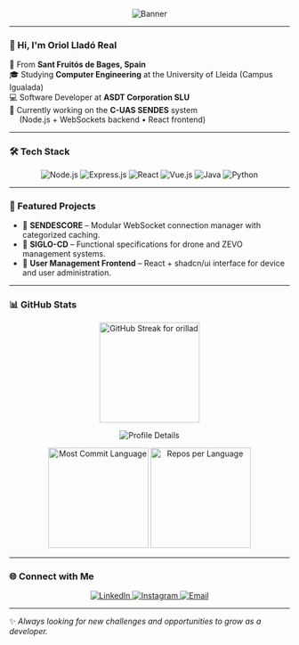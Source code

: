 <p align="center">
  <img src="https://capsule-render.vercel.app/api?type=rounded&text=Hello%2C%20I%27m%20Orillad&fontSize=60&animation=fadeIn&color=gradient&height=200" alt="Banner" />
</p>

---

### 👋 Hi, I'm **Oriol Lladó Real**

📍 From **Sant Fruitós de Bages, Spain**  
🎓 Studying **Computer Engineering** at the University of Lleida (Campus Igualada)  
💻 Software Developer at **ASDT Corporation SLU**  
🚀 Currently working on the **C-UAS SENDES** system  
&emsp; (Node.js + WebSockets backend • React frontend)

---

### 🛠️ Tech Stack

<p align="center">
  <img src="https://img.shields.io/badge/Node.js-339933?logo=node.js&logoColor=white&style=for-the-badge" alt="Node.js" />
  <img src="https://img.shields.io/badge/Express.js-000000?logo=express&logoColor=white&style=for-the-badge" alt="Express.js" />
  <img src="https://img.shields.io/badge/React-61DAFB?logo=react&logoColor=black&style=for-the-badge" alt="React" />
  <img src="https://img.shields.io/badge/Vue.js-4FC08D?logo=vue.js&logoColor=white&style=for-the-badge" alt="Vue.js" />
  <img src="https://img.shields.io/badge/Java-007396?logo=openjdk&logoColor=white&style=for-the-badge" alt="Java" />
  <img src="https://img.shields.io/badge/Python-3776AB?logo=python&logoColor=white&style=for-the-badge" alt="Python" />
</p>

---

### 📌 Featured Projects

- 🔹 **SENDESCORE** – Modular WebSocket connection manager with categorized caching.  
- 🔹 **SIGLO-CD** – Functional specifications for drone and ZEVO management systems.  
- 🔹 **User Management Frontend** – React + shadcn/ui interface for device and user administration.  

---

### 📊 GitHub Stats

<p align="center">
  <!-- Streak (fiable) -->
  <img
    src="https://streak-stats.demolab.com?user=orillad&theme=tokyonight&hide_border=true"
    alt="GitHub Streak for orillad"
    height="180"
  />
</p>

<p align="center">
  <!-- Summary Cards (perfil + llenguatges) -->
  <img
    src="https://github-profile-summary-cards.vercel.app/api/cards/profile-details?username=orillad&theme=tokyonight"
    alt="Profile Details"
  />
</p>

<p align="center">
  <img
    src="https://github-profile-summary-cards.vercel.app/api/cards/most-commit-language?username=orillad&theme=tokyonight"
    alt="Most Commit Language"
    height="180"
  />
  <img
    src="https://github-profile-summary-cards.vercel.app/api/cards/repos-per-language?username=orillad&theme=tokyonight"
    alt="Repos per Language"
    height="180"
  />
</p>


---

### 🌐 Connect with Me

<p align="center">
  <a href="https://www.linkedin.com/in/oriol-llado-real" target="_blank">
    <img src="https://img.shields.io/badge/LinkedIn-0077B5?logo=linkedin&logoColor=white&style=for-the-badge" alt="LinkedIn" />
  </a>
  <a href="https://instagram.com/orillad_03" target="_blank">
    <img src="https://img.shields.io/badge/Instagram-E4405F?logo=instagram&logoColor=white&style=for-the-badge" alt="Instagram" />
  </a>
  <a href="mailto:oriollladoreal@gmail.com" target="_blank">
    <img src="https://img.shields.io/badge/Email-D14836?logo=gmail&logoColor=white&style=for-the-badge" alt="Email" />
  </a>
</p>

---

✨ *Always looking for new challenges and opportunities to grow as a developer.*
